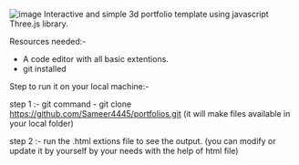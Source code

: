 ![image](https://github.com/user-attachments/assets/a739eeff-3ea7-4ee9-b415-549c37b9ff1c)
Interactive and simple 3d portfolio template using javascript Three.js library.

Resources needed:- 
- A code editor with all basic extentions.
- git installed
  
Step to run it on your local machine:-

step 1 :- 
git command - git clone https://github.com/Sameer4445/portfolios.git
(it will make files available in your local folder)

step 2 :- 
run the .html extions file to see the output.
(you can modify or update it by yourself by your needs with the help of html file)
